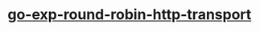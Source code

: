 # [go-exp-round-robin-http-transport](https://github.com/josephcopenhaver/go-exp-round-robin-http-transport)
